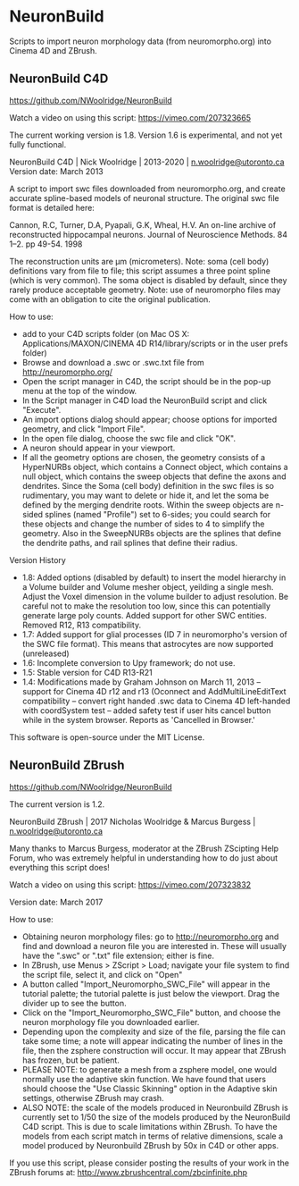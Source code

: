 NeuronBuild
==========

Scripts to import neuron morphology data (from neuromorpho.org) into Cinema 4D and ZBrush.

## NeuronBuild  C4D
https://github.com/NWoolridge/NeuronBuild

Watch a video on using this script: https://vimeo.com/207323665

The current working version is 1.8. Version 1.6 is experimental, and not yet fully functional.

NeuronBuild C4D | Nick Woolridge | 2013-2020 | n.woolridge@utoronto.ca
Version date: March 2013

A script to import swc files downloaded from neuromorpho.org, and create accurate
spline-based models of neuronal structure. The original swc file format is detailed here:

Cannon, R.C, Turner, D.A, Pyapali, G.K, Wheal, H.V. An on-line archive of reconstructed
hippocampal neurons. Journal of Neuroscience Methods. 84 1–2. pp 49-54. 1998

The reconstruction units are μm (micrometers).
Note: soma (cell body) definitions vary from file to file; this script assumes a three point spline
(which is very common). The soma object is disabled by default, since they rarely produce acceptable geometry.
Note: use of neuromorpho files may come with an obligation to cite the original publication.

How to use:
- add to your C4D scripts folder (on Mac OS X: Applications/MAXON/CINEMA 4D R14/library/scripts or in the user prefs folder)
- Browse and download a .swc or .swc.txt file from http://neuromorpho.org/
- Open the script manager in C4D, the script should be in the pop-up menu at the top of the window.
- In the Script manager in C4D load the NeuronBuild script and click "Execute".
- An import options dialog should appear; choose options for imported geometry, and click "Import File".
- In the open file dialog, choose the swc file and click "OK".
- A neuron should appear in your viewport.
- If all the geometry options are chosen, the geometry consists of a HyperNURBs object, which contains a Connect object, which contains a null object, which contains the sweep objects that define the axons and dendrites. 
Since the Soma (cell body) definition in the swc files is so rudimentary, you may want to 
delete or hide it, and let the soma be defined by the merging dendrite roots. Within the sweep
objects are n-sided splines (named "Profile") set to 6-sides; you could search for these 
objects and change the number of sides to 4 to simplify the geometry. Also in the SweepNURBs objects
are the splines that define the dendrite paths, and rail splines that define their radius.
    
Version History
- 1.8:  Added options (disabled by default) to insert the model hierarchy in a Volume builder and Volume mesher object,
        yeilding a single mesh. Adjust the Voxel dimension in the volume builder to adjust resolution. Be careful not
        to make the resolution too low, since this can potentially generate large poly counts.
        Added support for other SWC entities. Removed R12, R13 compatibility.
- 1.7:    Added support for glial processes (ID 7 in neuromorpho's version of the SWC file format).
        This means that astrocytes are now supported (unreleased)
- 1.6:    Incomplete conversion to Upy framework; do not use.
- 1.5:    Stable version for C4D R13-R21
- 1.4:    Modifications made by Graham Johnson on March 11, 2013
        – support for Cinema 4D r12 and r13 (Oconnect and AddMultiLineEditText compatibility
        – convert right handed .swc data to Cinema 4D left-handed with coordSystem test
        – added safety test if user hits cancel button while in the system browser. Reports as 'Cancelled in Browser.'

This software is open-source under the MIT License.

## NeuronBuild ZBrush
https://github.com/NWoolridge/NeuronBuild

The current version is 1.2.

NeuronBuild ZBrush | 2017 Nicholas Woolridge & Marcus Burgess | n.woolridge@utoronto.ca

Many thanks to Marcus Burgess, moderator at the ZBrush ZScipting Help Forum, who was extremely helpful in understanding how to do just about everything this script does!

Watch a video on using this script: https://vimeo.com/207323832

Version date: March 2017

How to use:
- Obtaining neuron morphology files: go to http://neuromorpho.org and find and download a neuron file you are interested in. These will usually have the ".swc" or ".txt" file extension; either is fine.
- In ZBrush, use Menus > ZScript > Load; navigate your file system to find the script file, select it, and click on "Open"
- A button called "Import_Neuromorpho_SWC_File" will appear in the tutorial palette; the tutorial palette is just below the viewport. Drag the divider up to see the button.
- Click on the "Import_Neuromorpho_SWC_File" button, and choose the neuron morphology file you downloaded earlier.
- Depending upon the complexity and size of the file, parsing the file can take some time; a note will appear indicating the number of lines in the file, then the zsphere construction will occur. It may appear that ZBrush has frozen, but be patient.
- PLEASE NOTE: to generate a mesh from a zsphere model, one would normally use the adaptive skin function. We have found that users should choose the "Use Classic Skinning" option in the Adaptive skin settings, otherwise ZBrush may crash.
- ALSO NOTE: the scale of the models produced in Neuronbuild ZBrush is currently set to 1/50 the size of the models produced by the NeuronBuild C4D script. This is due to scale limitations within ZBrush. To have the models from each script match in terms of relative dimensions, scale a model produced by Neuronbuild ZBrush by 50x in C4D or other apps.

If you use this script, please consider posting the results of your work in the ZBrush forums at: http://www.zbrushcentral.com/zbcinfinite.php
